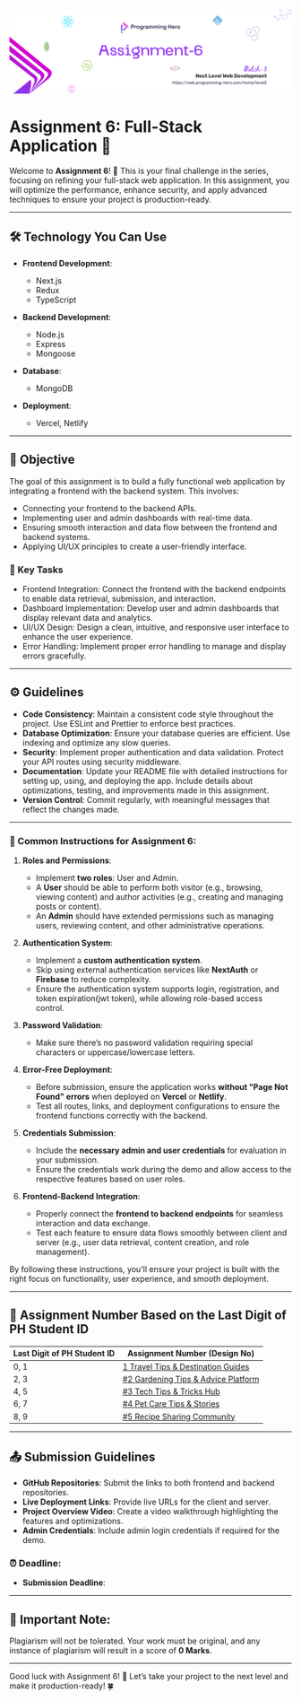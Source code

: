 ﻿![Assignment-6](./assets/banner.png)

# Assignment 6: Full-Stack Application 🎯

Welcome to **Assignment 6**! 🎉 This is your final challenge in the series, focusing on refining your full-stack web application. In this assignment, you will optimize the performance, enhance security, and apply advanced techniques to ensure your project is production-ready.

---

## 🛠️ Technology You Can Use

- **Frontend Development**: 
  - Next.js 
  - Redux 
  - TypeScript

- **Backend Development**:
  - Node.js
  - Express
  - Mongoose 

- **Database**:
  - MongoDB 
  

- **Deployment**:
  - Vercel, Netlify 

---

## 🔗 Objective

The goal of this assignment is to build a fully functional web application by integrating a frontend with the backend system. This involves:

- Connecting your frontend to the backend APIs.
- Implementing user and admin dashboards with real-time data.
- Ensuring smooth interaction and data flow between the frontend and backend systems.
- Applying UI/UX principles to create a user-friendly interface.

### 🔗 Key Tasks

- Frontend Integration: Connect the frontend with the backend endpoints to enable data retrieval, submission, and interaction.
- Dashboard Implementation: Develop user and admin dashboards that display relevant data and analytics.
- UI/UX Design: Design a clean, intuitive, and responsive user interface to enhance the user experience.
- Error Handling: Implement proper error handling to manage and display errors gracefully.

---

## ⚙️ Guidelines

- **Code Consistency**: Maintain a consistent code style throughout the project. Use ESLint and Prettier to enforce best practices.
- **Database Optimization**: Ensure your database queries are efficient. Use indexing and optimize any slow queries.
- **Security**: Implement proper authentication and data validation. Protect your API routes using security middleware.
- **Documentation**: Update your README file with detailed instructions for setting up, using, and deploying the app. Include details about optimizations, testing, and improvements made in this assignment.
- **Version Control**: Commit regularly, with meaningful messages that reflect the changes made.

---

### 🚀 Common Instructions for Assignment 6:

1. **Roles and Permissions**:
   - Implement **two roles**: User and Admin.
   - A **User** should be able to perform both visitor (e.g., browsing, viewing content) and author activities (e.g., creating and managing posts or content).
   - An **Admin** should have extended permissions such as managing users, reviewing content, and other administrative operations.

2. **Authentication System**:
   - Implement a **custom authentication system**.
   - Skip using external authentication services like **NextAuth** or **Firebase** to reduce complexity.
   - Ensure the authentication system supports login, registration, and token expiration(jwt token), while allowing role-based access control.

3. **Password Validation**:
   - Make sure there’s no password validation requiring special characters or uppercase/lowercase letters.

4. **Error-Free Deployment**:
   - Before submission, ensure the application works **without "Page Not Found" errors** when deployed on **Vercel** or **Netlify**.
   - Test all routes, links, and deployment configurations to ensure the frontend functions correctly with the backend.

5. **Credentials Submission**:
   - Include the **necessary admin and user credentials** for evaluation in your submission.
   - Ensure the credentials work during the demo and allow access to the respective features based on user roles.

6. **Frontend-Backend Integration**:
   - Properly connect the **frontend to backend endpoints** for seamless interaction and data exchange.
   - Test each feature to ensure data flows smoothly between client and server (e.g., user data retrieval, content creation, and role management).

By following these instructions, you'll ensure your project is built with the right focus on functionality, user experience, and smooth deployment.

---

## 🔢 Assignment Number Based on the Last Digit of PH Student ID

| Last Digit of PH Student ID | Assignment Number (Design No)                                                             |
| --------------------------- | ----------------------------------------------------------------------------------------- |
| 0, 1                        | [1 Travel Tips & Destination Guides](./#1%20Travel%20Tips%20&%20Destination%20Guides.md)  |
| 2, 3                        | [#2 Gardening Tips & Advice Platform](./#2%20Gardening%20Tips%20&%20Advice%20Platform.md) |
| 4, 5                        | [#3 Tech Tips & Tricks Hub](./#3%20Tech%20Tips%20&%20Tricks%20Hub.md)                     |
| 6, 7                        | [#4 Pet Care Tips & Stories](./#4%20Pet%20Care%20Tips%20&%20Stories.md)                   |
| 8, 9                        | [#5 Recipe Sharing Community](./#5%20Recipe%20Sharing%20Community.md)                     |

---

## 📤 Submission Guidelines

- **GitHub Repositories**: Submit the links to both frontend and backend repositories.
- **Live Deployment Links**: Provide live URLs for the client and server.
- **Project Overview Video**: Create a video walkthrough highlighting the features and optimizations.
- **Admin Credentials**: Include admin login credentials if required for the demo.

### ⏰ Deadline:

- **Submission Deadline**: 

---

## 🚫 **Important Note:**

Plagiarism will not be tolerated. Your work must be original, and any instance of plagiarism will result in a score of **0 Marks**.

---

Good luck with Assignment 6! 🎯 Let’s take your project to the next level and make it production-ready! 🍀

